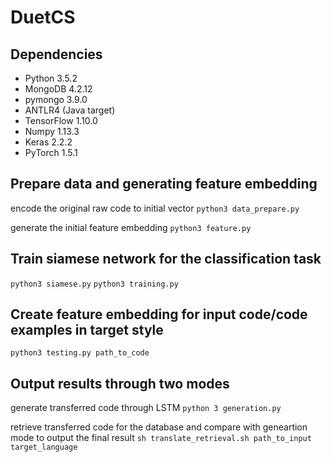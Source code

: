 # DuetCS

## Dependencies
- Python 3.5.2
- MongoDB 4.2.12
- pymongo 3.9.0
- ANTLR4 (Java target)
- TensorFlow 1.10.0
- Numpy 1.13.3
- Keras 2.2.2
- PyTorch 1.5.1

## Prepare data and generating feature embedding

encode the original raw code to initial vector
`python3 data_prepare.py`

generate the initial feature embedding
`python3 feature.py`

## Train siamese network for the classification task

`python3 siamese.py`
`python3 training.py`

## Create feature embedding for input code/code examples in target style

`python3 testing.py path_to_code`

## Output results through two modes

generate transferred code through LSTM
`python 3 generation.py`

retrieve transferred code for the database and compare with geneartion mode to output the final result
`sh translate_retrieval.sh path_to_input target_language`

